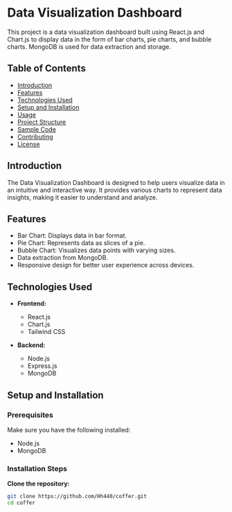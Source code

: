# Data Visualization Dashboard

This project is a data visualization dashboard built using React.js and Chart.js to display data in the form of bar charts, pie charts, and bubble charts. MongoDB is used for data extraction and storage.

## Table of Contents

- [Introduction](#introduction)
- [Features](#features)
- [Technologies Used](#technologies-used)
- [Setup and Installation](#setup-and-installation)
- [Usage](#usage)
- [Project Structure](#project-structure)
- [Sample Code](#sample-code)
- [Contributing](#contributing)
- [License](#license)

## Introduction

The Data Visualization Dashboard is designed to help users visualize data in an intuitive and interactive way. It provides various charts to represent data insights, making it easier to understand and analyze.

## Features

- Bar Chart: Displays data in bar format.
- Pie Chart: Represents data as slices of a pie.
- Bubble Chart: Visualizes data points with varying sizes.
- Data extraction from MongoDB.
- Responsive design for better user experience across devices.

## Technologies Used

- **Frontend:**
  - React.js
  - Chart.js
  - Tailwind CSS

- **Backend:**
  - Node.js
  - Express.js
  - MongoDB

## Setup and Installation

### Prerequisites

Make sure you have the following installed:

- Node.js
- MongoDB

### Installation Steps

 **Clone the repository:**

   ```bash
   git clone https://github.com/Hh440/coffer.git
   cd coffer
   
